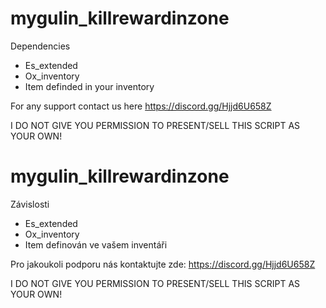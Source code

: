 # mygulin_killrewardinzone

Dependencies
- Es_extended
- Ox_inventory
- Item definded in your inventory

For any support contact us here https://discord.gg/Hjjd6U658Z

I DO NOT GIVE YOU PERMISSION TO PRESENT/SELL THIS SCRIPT AS YOUR OWN!

# mygulin_killrewardinzone

Závislosti
- Es_extended
- Ox_inventory
- Item definován ve vašem inventáři

Pro jakoukoli podporu nás kontaktujte zde: https://discord.gg/Hjjd6U658Z

I DO NOT GIVE YOU PERMISSION TO PRESENT/SELL THIS SCRIPT AS YOUR OWN!
